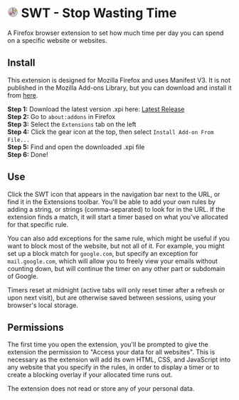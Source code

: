 # ![icon](assets/icon-24.png) SWT - Stop Wasting Time

A Firefox browser extension to set how much time per day you can spend on a specific website or websites.

## Install

This extension is designed for Mozilla Firefox and uses Manifest V3. It is not published in the Mozilla Add-ons Library, but you can download and install it from [here](https://github.com/roboticp4nda/swt-StopWastingTime/releases).

**Step 1:** Download the latest version .xpi here: [Latest Release](https://github.com/roboticp4nda/swt-StopWastingTime/releases)  
**Step 2:** Go to `about:addons` in Firefox  
**Step 3:** Select the `Extensions` tab on the left  
**Step 4:** Click the gear icon at the top, then select `Install Add-on From File...`  
**Step 5:** Find and open the downloaded .xpi file  
**Step 6:** Done!  

## Use

Click the SWT icon that appears in the navigation bar next to the URL, or find it in the Extensions toolbar. You'll be able to add your own rules by adding a string, or strings (comma-separated) to look for in the URL. If the extension finds a match, it will start a timer based on what you've allocated for that specific rule.

You can also add exceptions for the same rule, which might be useful if you want to block most of the website, but not all of it. For example, you might set up a block match for `google.com`, but specify an exception for `mail.google.com`, which will allow you to freely view your emails without counting down, but will continue the timer on any other part or subdomain of Google.

Timers reset at midnight (active tabs will only reset timer after a refresh or upon next visit), but are otherwise saved between sessions, using your browser's local storage.

## Permissions

The first time you open the extension, you'll be prompted to give the extension the permission to "Access your data for all websites". This is necessary as the extension will add its own HTML, CSS, and JavaScript into any website that you specify in the rules, in order to display a timer or to create a blocking overlay if your allocated time runs out.

The extension does not read or store any of your personal data.
